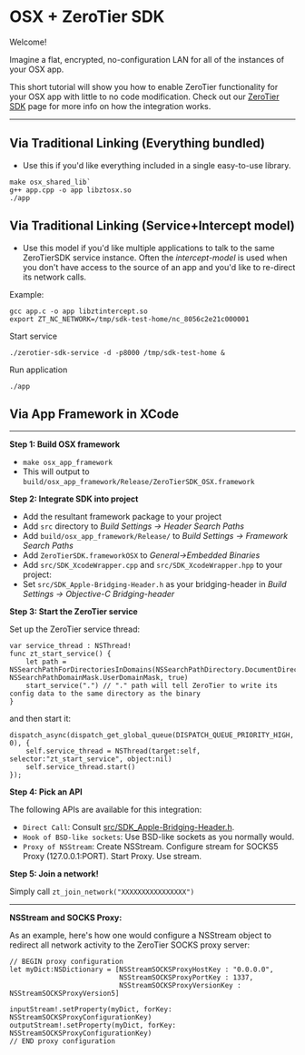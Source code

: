 OSX + ZeroTier SDK
====

Welcome!

Imagine a flat, encrypted, no-configuration LAN for all of the instances of your OSX app. 

This short tutorial will show you how to enable ZeroTier functionality for your OSX app with little to no code modification. Check out our [ZeroTier SDK](https://www.zerotier.com/blog) page for more info on how the integration works.

***

## Via Traditional Linking (Everything bundled)

 - Use this if you'd like everything included in a single easy-to-use library.

```
make osx_shared_lib`
g++ app.cpp -o app libztosx.so
./app
```

## Via Traditional Linking (Service+Intercept model)

 - Use this model if you'd like multiple applications to talk to the same ZeroTierSDK service instance. Often the *intercept-model* is used when you don't have access to the source of an app and you'd like to re-direct its network calls.

Example:

    gcc app.c -o app libztintercept.so
    export ZT_NC_NETWORK=/tmp/sdk-test-home/nc_8056c2e21c000001

Start service

    ./zerotier-sdk-service -d -p8000 /tmp/sdk-test-home &

Run application

    ./app

## Via App Framework in XCode

***
**Step 1: Build OSX framework**

- `make osx_app_framework`
- This will output to `build/osx_app_framework/Release/ZeroTierSDK_OSX.framework`

**Step 2: Integrate SDK into project**

- Add the resultant framework package to your project
- Add `src` directory to *Build Settings -> Header Search Paths*
- Add `build/osx_app_framework/Release/` to *Build Settings -> Framework Search Paths*
- Add `ZeroTierSDK.frameworkOSX` to *General->Embedded Binaries*
- Add `src/SDK_XcodeWrapper.cpp` and `src/SDK_XcodeWrapper.hpp` to your project:
- Set `src/SDK_Apple-Bridging-Header.h` as your bridging-header in *Build Settings -> Objective-C Bridging-header*

**Step 3: Start the ZeroTier service**

Set up the ZeroTier service thread:

```
var service_thread : NSThread!
func zt_start_service() {
    let path = NSSearchPathForDirectoriesInDomains(NSSearchPathDirectory.DocumentDirectory, NSSearchPathDomainMask.UserDomainMask, true)
    start_service(".") // "." path will tell ZeroTier to write its config data to the same directory as the binary
}
```

and then start it:

```
dispatch_async(dispatch_get_global_queue(DISPATCH_QUEUE_PRIORITY_HIGH, 0), {
    self.service_thread = NSThread(target:self, selector:"zt_start_service", object:nil)
    self.service_thread.start()
});
```

**Step 4: Pick an API**

The following APIs are available for this integration:
- `Direct Call`: Consult [src/SDK_Apple-Bridging-Header.h](../../../../src/SDK_Apple-Bridging-Header.h).
- `Hook of BSD-like sockets`: Use BSD-like sockets as you normally would.
- `Proxy of NSStream`: Create NSStream. Configure stream for SOCKS5 Proxy (127.0.0.1:PORT). Start Proxy. Use stream.

**Step 5: Join a network!**

Simply call `zt_join_network("XXXXXXXXXXXXXXXX")`

***
**NSStream and SOCKS Proxy:**

As an example, here's how one would configure a NSStream object to redirect all network activity to the ZeroTier SOCKS proxy server:

```
// BEGIN proxy configuration
let myDict:NSDictionary = [NSStreamSOCKSProxyHostKey : "0.0.0.0",
                           NSStreamSOCKSProxyPortKey : 1337,
                           NSStreamSOCKSProxyVersionKey : NSStreamSOCKSProxyVersion5]

inputStream!.setProperty(myDict, forKey: NSStreamSOCKSProxyConfigurationKey)
outputStream!.setProperty(myDict, forKey: NSStreamSOCKSProxyConfigurationKey)
// END proxy configuration
```

